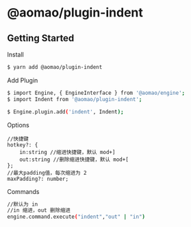 # @aomao/plugin-indent

## Getting Started

Install

```bash
$ yarn add @aomao/plugin-indent
```

Add Plugin

```bash
$ import Engine, { EngineInterface } from '@aomao/engine';
$ import Indent from '@aomao/plugin-indent';

$ Engine.plugin.add('indent', Indent);
```

Options

```
//快捷键
hotkey?: {
    in:string //缩进快捷键，默认 mod+]
    out:string //删除缩进快捷键，默认 mod+[
};
//最大padding值，每次缩进为 2
maxPadding?: number;
```

Commands

```bash
//默认为 in
//in 缩进，out 删除缩进
engine.command.execute("indent","out" | "in")
```
